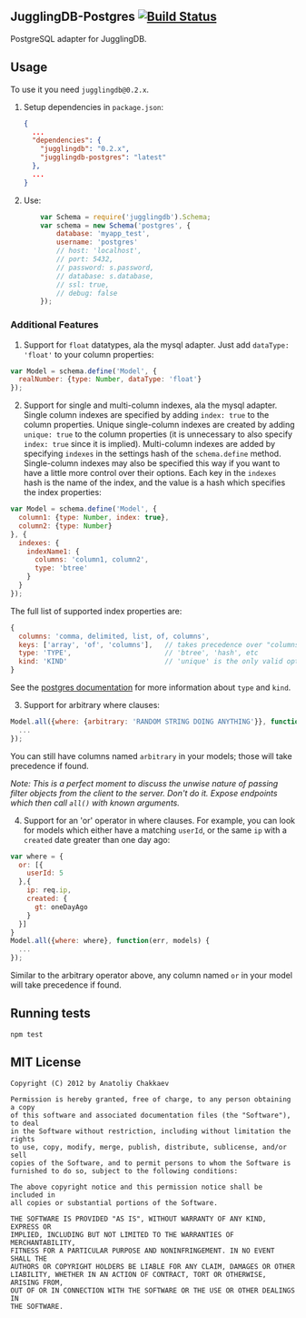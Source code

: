 ## JugglingDB-Postgres [![Build Status](https://travis-ci.org/jugglingdb/postgres-adapter.png)](https://travis-ci.org/jugglingdb/postgres-adapter)

PostgreSQL adapter for JugglingDB.

## Usage

To use it you need `jugglingdb@0.2.x`.

1. Setup dependencies in `package.json`:

    ```json
    {
      ...
      "dependencies": {
        "jugglingdb": "0.2.x",
        "jugglingdb-postgres": "latest"
      },
      ...
    }
    ```

2. Use:

    ```javascript
        var Schema = require('jugglingdb').Schema;
        var schema = new Schema('postgres', {
            database: 'myapp_test',
            username: 'postgres'
            // host: 'localhost',
            // port: 5432,
            // password: s.password,
            // database: s.database,
            // ssl: true,
            // debug: false
        });
    ```

### Additional Features

1. Support for `float` datatypes, ala the mysql adapter. Just add `dataType: 'float'` to your column properties:

  ```javascript
  var Model = schema.define('Model', {
    realNumber: {type: Number, dataType: 'float'}
  });
  ```

2. Support for single and multi-column indexes, ala the mysql adapter. Single column indexes are specified by adding `index: true` to the column properties. Unique single-column indexes are created by adding `unique: true` to the column properties (it is unnecessary to also specify `index: true` since it is implied). Multi-column indexes are added by specifying `indexes` in the settings hash of the `schema.define` method. Single-column indexes may also be specified this way if you want to have a little more control over their options. Each key in the `indexes` hash is the name of the index, and the value is a hash which specifies the index properties:

  ```javascript
  var Model = schema.define('Model', {
    column1: {type: Number, index: true},
    column2: {type: Number}
  }, {
    indexes: {
      indexName1: {
        columns: 'column1, column2',
        type: 'btree'
      }
    }
  });
  ```

  The full list of supported index properties are:

  ```javascript
  {
    columns: 'comma, delimited, list, of, columns',
    keys: ['array', 'of', 'columns'],   // takes precedence over "columns"!
    type: 'TYPE',                       // 'btree', 'hash', etc
    kind: 'KIND'                        // 'unique' is the only valid option
  }
  ```

  See the [postgres documentation](http://www.postgresql.org/docs/9.1/static/sql-createindex.html) for more information about `type` and `kind`.

3. Support for arbitrary where clauses:

  ```javascript
  Model.all({where: {arbitrary: 'RANDOM STRING DOING ANYTHING'}}, function(err, models) {
    ...
  });
  ```

  You can still have columns named `arbitrary` in your models; those will take precedence if found.

  _Note: This is a perfect moment to discuss the unwise nature of passing filter objects from the client to the server. Don't do it. Expose endpoints which then call `all()` with known arguments._

4. Support for an 'or' operator in where clauses. For example, you can look for models which either have a matching `userId`, or the same `ip` with a `created` date greater than one day ago:

  ```javascript
  var where = {
    or: [{
      userId: 5
    },{
      ip: req.ip,
      created: {
        gt: oneDayAgo
      }
    }]
  }
  Model.all({where: where}, function(err, models) {
    ...
  });
  ```

  Similar to the arbitrary operator above, any column named `or` in your model will take precedence if found.

## Running tests

    npm test

## MIT License

    Copyright (C) 2012 by Anatoliy Chakkaev

    Permission is hereby granted, free of charge, to any person obtaining a copy
    of this software and associated documentation files (the "Software"), to deal
    in the Software without restriction, including without limitation the rights
    to use, copy, modify, merge, publish, distribute, sublicense, and/or sell
    copies of the Software, and to permit persons to whom the Software is
    furnished to do so, subject to the following conditions:

    The above copyright notice and this permission notice shall be included in
    all copies or substantial portions of the Software.

    THE SOFTWARE IS PROVIDED "AS IS", WITHOUT WARRANTY OF ANY KIND, EXPRESS OR
    IMPLIED, INCLUDING BUT NOT LIMITED TO THE WARRANTIES OF MERCHANTABILITY,
    FITNESS FOR A PARTICULAR PURPOSE AND NONINFRINGEMENT. IN NO EVENT SHALL THE
    AUTHORS OR COPYRIGHT HOLDERS BE LIABLE FOR ANY CLAIM, DAMAGES OR OTHER
    LIABILITY, WHETHER IN AN ACTION OF CONTRACT, TORT OR OTHERWISE, ARISING FROM,
    OUT OF OR IN CONNECTION WITH THE SOFTWARE OR THE USE OR OTHER DEALINGS IN
    THE SOFTWARE.

